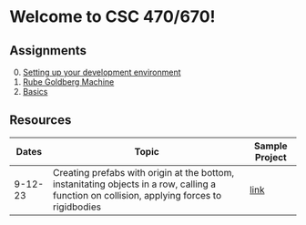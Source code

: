 # Welcome to CSC 470/670!

## Assignments
0. [Setting up your development environment](assignments/setup.md)
1. [Rube Goldberg Machine](assignments/01_machine.md)
1. [Basics](assignments/02_basics.md)

## Resources
Dates | Topic | Sample Project
----- | ----- | -----
9-12-23 | Creating prefabs with origin at the bottom, instanitating objects in a row, calling a function on collision, applying forces to rigidbodies | [link](examples/Dominos/Assets)